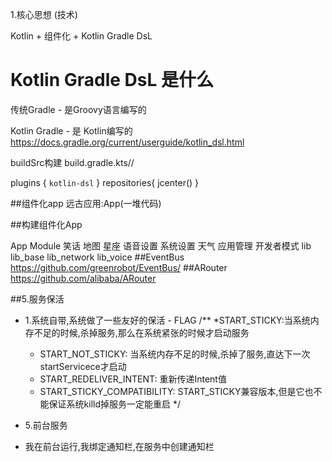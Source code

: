
1.核心思想 (技术)

Kotlin + 组件化 + Kotlin Gradle DsL

# Kotlin Gradle DsL 是什么

传统Gradle - 是Groovy语言编写的

Kotlin Gradle - 是 Kotlin编写的
https://docs.gradle.org/current/userguide/kotlin_dsl.html

buildSrc构建
build.gradle.kts//

plugins {
    `kotlin-dsl`
}
repositories{
    jcenter()
}

##组件化app
远古应用:App(一堆代码)

##构建组件化App

App
Module 笑话 地图 星座 语音设置 系统设置 天气 应用管理 开发者模式
lib lib_base lib_network lib_voice 
##EventBus
https://github.com/greenrobot/EventBus/
##ARouter
https://github.com/alibaba/ARouter

##5.服务保活
- 1.系统自带,系统做了一些友好的保活 - FLAG
  /**
     *START_STICKY:当系统内存不足的时候,杀掉服务,那么在系统紧张的时候才启动服务
     * START_NOT_STICKY: 当系统内存不足的时候,杀掉了服务,直达下一次startServicece才启动
     * START_REDELIVER_INTENT: 重新传递Intent值
     * START_STICKY_COMPATIBILITY: START_STICKY兼容版本,但是它也不能保证系统killd掉服务一定能重启
     */
     
 - 5.前台服务  
 - 我在前台运行,我绑定通知栏,在服务中创建通知栏  
     